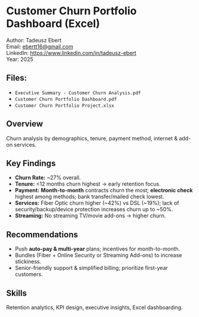 # Customer Churn Portfolio Dashboard (Excel)

Author: Tadeusz Ebert  
Email: ebertt16@gmail.com  
LinkedIn: https://www.linkedin.com/in/tadeusz-ebert  
Year: 2025  

## **Files:** 
- `Executive Summary - Customer Churn Analysis.pdf`
- `Customer Churn Portfolio Dashboard.pdf`
- `Customer Churn Portfolio Project.xlsx`

## Overview
Churn analysis by demographics, tenure, payment method, internet & add-on services.

## Key Findings
- **Churn Rate:** ~27% overall.
- **Tenure:** <12 months churn highest → early retention focus.
- **Payment:** **Month-to-month** contracts churn the most; **electronic check** highest among methods; bank transfer/mailed check lowest.
- **Services:** Fiber Optic churn higher (~42%) vs DSL (~19%); lack of security/backup/device protection increases churn up to ~50%.  
- **Streaming:** No streaming TV/movie add-ons → higher churn.

## Recommendations
- Push **auto-pay & multi-year** plans; incentives for month-to-month.
- Bundles (Fiber + Online Security or Streaming Add-ons) to increase stickiness.
- Senior-friendly support & simplified billing; prioritize first-year customers.

## Skills
Retention analytics, KPI design, executive insights, Excel dashboarding.
